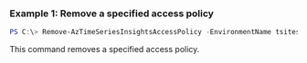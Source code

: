 ### Example 1: Remove a specified access policy
```powershell
PS C:\> Remove-AzTimeSeriesInsightsAccessPolicy -EnvironmentName tsitest001 -Name policy001 -ResourceGroupName testgroup

```

This command removes a specified access policy.